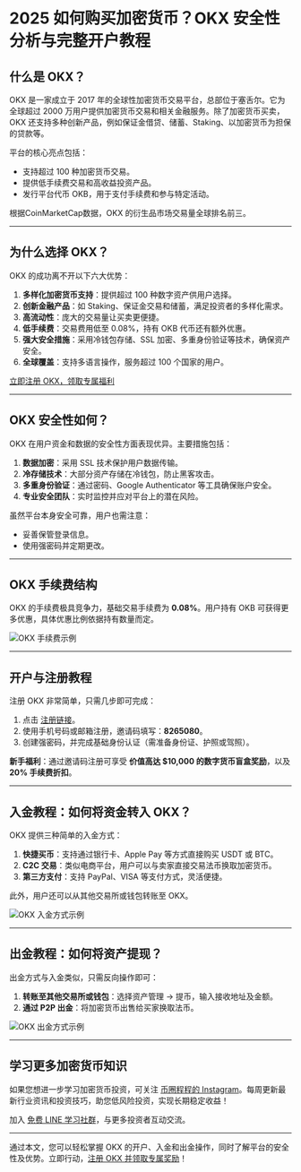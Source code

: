 # 2025 如何购买加密货币？OKX 安全性分析与完整开户教程



## 什么是 OKX？

OKX 是一家成立于 2017 年的全球性加密货币交易平台，总部位于塞舌尔。它为全球超过 2000 万用户提供加密货币交易和相关金融服务。除了加密货币买卖，OKX 还支持多种创新产品，例如保证金借贷、储蓄、Staking、以加密货币为担保的贷款等。

平台的核心亮点包括：
- 支持超过 100 种加密货币交易。
- 提供低手续费交易和高收益投资产品。
- 发行平台代币 OKB，用于支付手续费和参与特定活动。

根据CoinMarketCap数据，OKX 的衍生品市场交易量全球排名前三。

---

## 为什么选择 OKX？

OKX 的成功离不开以下六大优势：

1. **多样化加密货币支持**：提供超过 100 种数字资产供用户选择。
2. **创新金融产品**：如 Staking、保证金交易和储蓄，满足投资者的多样化需求。
3. **高流动性**：庞大的交易量让买卖更便捷。
4. **低手续费**：交易费用低至 0.08%，持有 OKB 代币还有额外优惠。
5. **强大安全措施**：采用冷钱包存储、SSL 加密、多重身份验证等技术，确保资产安全。
6. **全球覆盖**：支持多语言操作，服务超过 100 个国家的用户。

[立即注册 OKX，领取专属福利](https://bit.ly/OKXe)

---

## OKX 安全性如何？

OKX 在用户资金和数据的安全性方面表现优异。主要措施包括：

1. **数据加密**：采用 SSL 技术保护用户数据传输。
2. **冷存储技术**：大部分资产存储在冷钱包，防止黑客攻击。
3. **多重身份验证**：通过密码、Google Authenticator 等工具确保账户安全。
4. **专业安全团队**：实时监控并应对平台上的潜在风险。

虽然平台本身安全可靠，用户也需注意：
- 妥善保管登录信息。
- 使用强密码并定期更改。

---

## OKX 手续费结构

OKX 的手续费极具竞争力，基础交易手续费为 **0.08%**。用户持有 OKB 可获得更多优惠，具体优惠比例依据持有数量而定。

![OKX 手续费示例](https://i0.wp.com/chengchengmr.com/wp-content/uploads/2023/05/image-62.png)

---

## 开户与注册教程

注册 OKX 非常简单，只需几步即可完成：

1. 点击 [注册链接](https://bit.ly/OKXe)。
2. 使用手机号码或邮箱注册，邀请码填写：**8265080**。
3. 创建强密码，并完成基础身份认证（需准备身份证、护照或驾照）。

**新手福利**：通过邀请码注册可享受 **价值高达 $10,000 的数字货币盲盒奖励**，以及 **20% 手续费折扣**。

---

## 入金教程：如何将资金转入 OKX？

OKX 提供三种简单的入金方式：

1. **快捷买币**：支持通过银行卡、Apple Pay 等方式直接购买 USDT 或 BTC。
2. **C2C 交易**：类似电商平台，用户可以与卖家直接交易法币换取加密货币。
3. **第三方支付**：支持 PayPal、VISA 等支付方式，灵活便捷。

此外，用户还可以从其他交易所或钱包转账至 OKX。

![OKX 入金方式示例](https://i0.wp.com/chengchengmr.com/wp-content/uploads/2023/05/image-76.png)

---

## 出金教程：如何将资产提现？

出金方式与入金类似，只需反向操作即可：

1. **转账至其他交易所或钱包**：选择资产管理 → 提币，输入接收地址及金额。
2. **通过 P2P 出金**：将加密货币出售给买家换取法币。

![OKX 出金方式示例](https://i0.wp.com/chengchengmr.com/wp-content/uploads/2023/05/image-83.png)

---

## 学习更多加密货币知识

如果您想进一步学习加密货币投资，可关注 [币圈程程的 Instagram](https://www.instagram.com/chengcheng_money)。每周更新最新行业资讯和投资技巧，助您低风险投资，实现长期稳定收益！

加入 [免费 LINE 学习社群](https://forms.gle/7Z8b8ehHAzhAC9ci8)，与更多投资者互动交流。

---

通过本文，您可以轻松掌握 OKX 的开户、入金和出金操作，同时了解平台的安全性及优势。立即行动，[注册 OKX 并领取专属奖励](https://bit.ly/OKXe)！
